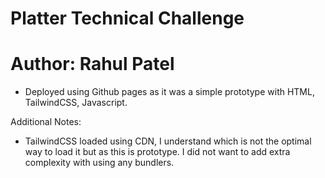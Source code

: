 # Platter Technical Challenge
# Author: Rahul Patel

- Deployed using Github pages as it was a simple prototype with HTML, TailwindCSS, Javascript.


Additional Notes:
- TailwindCSS loaded using CDN, I understand which is not the optimal way to load it but as this is prototype. I did not want to add extra complexity with using any bundlers.
